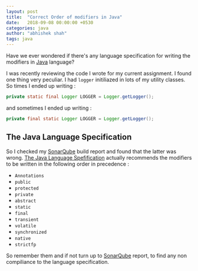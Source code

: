 ```yaml
---
layout: post
title:  "Correct Order of modifiers in Java"
date:   2018-09-08 00:00:00 +0530
categories: java
author: "abhishek shah"
tags: java
---
```


Have we ever wondered if there's any language specification for writing the modifiers in [Java](https://www.java.com/en/) language?

I was recently reviewing the code I wrote for my current assignment. I found one thing very peculiar. I had `logger` initiliazed in lots of my utility
classes. So times I ended up writing :

```java
private static final Logger LOGGER = Logger.getLogger();
```
 and sometimes I ended up writing :
 
 ```java 
 private final static Logger LOGGER = Logger.getLogger();
```

## The Java Language Specification 

So I checked my [SonarQube](https://www.sonarqube.org/) build report and found that the latter was wrong. [The Java Language Spefification](https://docs.oracle.com/javase/specs/)
actually recommends the modifiers to be written in the  following order in precedence :

* `Annotations`
* `public`
* `protected`
* `private`
* `abstract`
* `static`
* `final`
* `transient`
* `volatile`
* `synchronized`
* `native`
* `strictfp`

So remember them and if not turn up to [SonarQube]() report, to find any non compiliance to the language specification.
